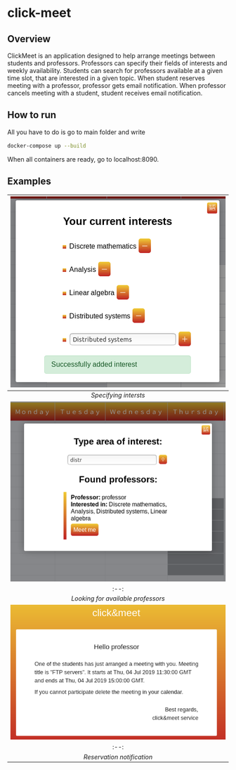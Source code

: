 # click-meet
## Overview
ClickMeet is an application designed to help arrange meetings between students and professors.
Professors can specify their fields of interests and weekly availability.
Students can search for professors available at a given time slot, that are interested in a given topic.
When student reserves meeting with a professor, professor gets email notification.
When professor cancels meeting with a student, student receives email notification.
## How to run
All you have to do is go to main folder and write
```bash
docker-compose up --build
```
When all containers are ready, go to localhost:8090.
## Examples
| ![Specifying interests](pics/interests.png) |
| :--: |
| *Specifying intersts* |
| ![Looking for available professors](pics/available_professors.png) |
| :--: |
| *Looking for available professors* |
| ![Reservation notification](pics/reservation_notification.png) |
| :--: |
| *Reservation notification* |